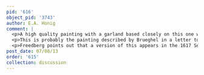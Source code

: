```yaml
---
pid: '616'
object_pid: '3743'
author: E.A. Honig
comment: |
  <p>A high quality painting with a garland based closely on this one was sold in London (Sotheby's 6.xii.2006 #6), canvas, 163 x 137.  The London painting has little narrative medallions planted in the garland with scenes from the life of the Virgin.  It was sold as Jan Brueghel the Younger  collaborating with Van Balen; it's not published anywhere else and could certainly be a studio production.</p>
  <p>This is probably the painting described by Brueghel in a letter to Bianchi of September 5, 1621: "the most beautiful and rare thing I have ever done in my life. Rubens too has well demonstrated his talent in the painting in the middle, which is a most beautiful Madonna. the birds and the animals are made from life from some [owned by] the Infanta. I think that the charm [vagagessa] and [diligenza] used in this work will please your Eminence." Eventually Jan received 300 scudi for this and Rubens received a gold coin. Freedberg feels that this correspondence refers instead to the painting now in the Prado, although it does not have a provenance to the Borromeo collection and the present work definitely does. Jones agrees with Freedberg on this question. </p>
  <p>Freedberg points out that a version of this appears in the 1617 Sense of Sight as a larger painting. This does not mean (as he speculates) that a larger version ever really existed, but it does mean that the composition must have originated by 1617 even though Jan was flogging this to Borromeo four years later. So perhaps Ertz's earlier dating is correct.</p>
post_date: 07/08/13
order: '615'
collection: discussion
---
```

